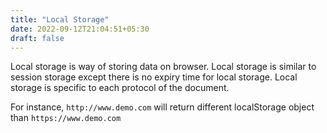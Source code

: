 ```yaml
---
title: "Local Storage"
date: 2022-09-12T21:04:51+05:30
draft: false
---
```


Local storage is way of storing data on browser. Local storage is similar to session storage except there is no expiry time for local storage. Local storage is specific to each protocol of the document.

For instance, ```http://www.demo.com```  will return different localStorage object than ```https://www.demo.com```
